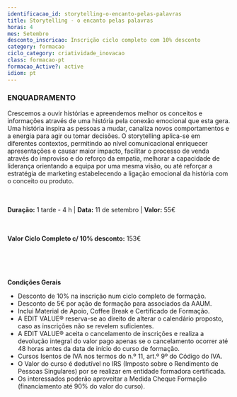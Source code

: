 ```yaml
---
identificacao_id: storytelling-o-encanto-pelas-palavras
title: Storytelling - o encanto pelas palavras
horas: 4
mes: Setembro
desconto_inscricao: Inscrição ciclo completo com 10% desconto
category: formacao
ciclo_category: criatividade_inovacao
class: formacao-pt
formacao_Active?: active
idiom: pt
---
```



### **ENQUADRAMENTO**
Crescemos a ouvir histórias e apreendemos melhor os conceitos e informações através de uma história pela conexão emocional que esta gera. Uma história inspira as pessoas a mudar, canaliza novos comportamentos e a energia para agir ou tomar decisões. O storytelling aplica-se em diferentes contextos, permitindo ao nível comunicacional enriquecer apresentações e causar maior impacto, facilitar o processo de venda através do improviso e do reforço da empatia, melhorar a capacidade de liderança orientando a equipa por uma mesma visão, ou até reforçar a estratégia de marketing estabelecendo a ligação emocional da história com o conceito ou produto.<br><br><br>

 

**Duração:** 1 tarde - 4 h | **Data:** 11 de setembro | **Valor:** 55€<br><br><br>

 

**Valor Ciclo Completo c/ 10% desconto:** 153€<br><br><br><br><br>

 

**Condições Gerais**

+ Desconto de 10% na inscrição num ciclo completo de formação.
+ Desconto de 5€ por ação de formação para associados da AAUM.
+ Inclui Material de Apoio, Coffee Break e Certificado de Formação.
+ A EDIT VALUE® reserva-se ao direito de alterar o calendário proposto, caso as inscrições não se revelem suficientes.
+ A EDIT VALUE® aceita o cancelamento de inscrições e realiza a devolução integral do valor pago apenas se o cancelamento ocorrer até 48 horas antes da data de início do curso de formação.
+ Cursos Isentos de IVA nos termos do n.º 11, art.º 9º do Código do IVA.
+ O Valor do curso é dedutível no IRS (Imposto sobre o Rendimento de Pessoas Singulares) por se realizar em entidade formadora certificada.
+ Os interessados poderão aproveitar a Medida Cheque Formação (financiamento até 90% do valor do curso).